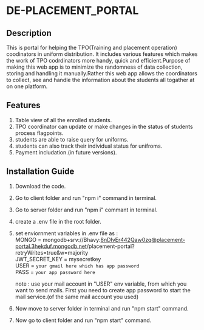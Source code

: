 # DE-PLACEMENT_PORTAL
## Description
This is portal for helping the TPO(Training and placement operation) coodinators in uniform distribution. It includes various features which makes the work of TPO codrdinators more handy, quick and efficient.Purpose of making this web app is to minimize the randomness of data collection, storing and handling it manually.Rather this web app allows the coordinators to collect, see and handle the information about the students all togather at on one platform.

## Features
1. Table view of all the enrolled students.
2. TPO coordinator can update or make changes in the status of students process flagpoints.
3. students are able to raise query for uniforms.
4. students can also track their individual status for unifroms.
5. Payment includation.(in future versions).

## Installation Guide
1. Download the code.
2. Go to client folder and run "npm i" command in terminal.
3. Go to server folder and run "npm i" commant in terminal.
4. create a .env file in the root folder.
5. set enviornment variables in .env file as : <br>
   MONGO = mongodb+srv://Bhavy:8nDIvEr442Qaw0zq@placement-portal.3hekduf.mongodb.net/placement-portal?retryWrites=true&w=majority<br>
   JWT_SECRET_KEY = mysecretkey<br>
   USER = `your gmail here which has app password`<br>
   PASS = `your app password here`<br>

   note : use your mail account in "USER" env variable, from which you want to send mails.
           First you need to create app password to start the mail service.(of the same mail account you used)
6. Now move to server folder in terminal and run "npm start" command.
7. Now go to client folder and run "npm start" command.
